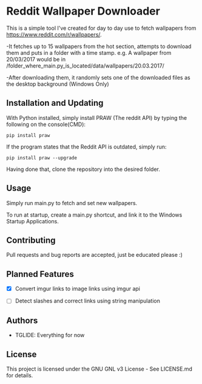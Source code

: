 # Reddit Wallpaper Downloader
This is a simple tool I've created for day to day use to fetch wallpapers from https://www.reddit.com/r/wallpapers/.

-It fetches up to 15 wallpapers from the hot section, attempts to download them and puts in a folder with a time stamp. 
e.g. A wallpaper from 20/03/2017 would be in /folder_where_main.py_is_located/data/wallpapers/20.03.2017/

-After downloading them, it randomly sets one of the downloaded files as the desktop background (Windows Only)

## Installation and Updating
With Python installed, simply install PRAW (The reddit API) by typing the following on the console(CMD):

`pip install praw`

If the program states that the Reddit API is outdated, simply run:

`pip install praw --upgrade`

Having done that, clone the repository into the desired folder.

## Usage
Simply run main.py to fetch and set new wallpapers. 

To run at startup, create a main.py shortcut, and link it to the Windows Startup Applications.

## Contributing
Pull requests and bug reports are accepted, just be educated please :)

## Planned Features
- [x] Convert imgur links to image links using imgur api
- [ ] Detect slashes and correct links using string manipulation


## Authors
- TGLIDE: Everything for now

## License
This project is licensed under the GNU GNL v3 License - See LICENSE.md for details.
